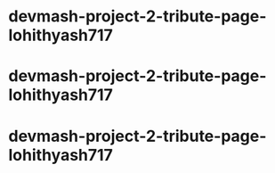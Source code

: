# devmash-project-2-tribute-page-lohithyash717
# devmash-project-2-tribute-page-lohithyash717
# devmash-project-2-tribute-page-lohithyash717
